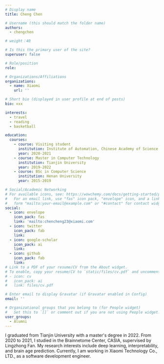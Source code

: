 ```yaml
---
# Display name
title: Cheng Chen

# Username (this should match the folder name)
authors:
  - chengchen

# weight：40

# Is this the primary user of the site?
superuser: false

# Role/position
role: 

# Organizations/Affiliations
organizations:
  - name: Xiaomi
    url: ''

# Short bio (displayed in user profile at end of posts)
bio: xxx

interests:
  - travel
  - reading
  - basketball

education:
  courses:
    - course: Visiting student
      institution: Institute of Automation, Chinese Academy of Science
      year: 2020-2021
    - course: Master in Computer Technology
      institution: Tianjin University
      year: 2019-2022
    - course: BSc in Computer Science
      institution: Henan University
      year: 2015-2019

# Social/Academic Networking
# For available icons, see: https://wowchemy.com/docs/getting-started/page-builder/#icons
#   For an email link, use "fas" icon pack, "envelope" icon, and a link in the
#   form "mailto:your-email@example.com" or "#contact" for contact widget.
social:
  - icon: envelope
    icon_pack: fas
    link: 'mailto:chencheng23@xiaomi.com'
  - icon: twitter
    icon_pack: fab
    link: 
  - icon: google-scholar
    icon_pack: ai
    link: 
  - icon: github
    icon_pack: fab
    link: 
# Link to a PDF of your resume/CV from the About widget.
# To enable, copy your resume/CV to `static/files/cv.pdf` and uncomment the lines below.
# - icon: cv
#   icon_pack: ai
#   link: files/cv.pdf

# Enter email to display Gravatar (if Gravatar enabled in Config)
email: ''

# Organizational groups that you belong to (for People widget)
#   Set this to `[]` or comment out if you are not using People widget.
user_groups:
  - Alumni
---
```


I graduated from Tianjin University with a master's degree in 2022. From 2020 to 2021, I studied in the Brainnetome Center, CASIA, supervised by Lingzhong Fan. My research interests include deep learning, interpretability, and brain age prediction. Currently, I am working in Xiaomi Technology Co., LTD., as a software development engineer.